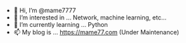 - 👋 Hi, I’m @mame7777
- 👀 I’m interested in ... Network, machine learning, etc...
- 🌱 I’m currently learning ... Python
- 📫 My blog is ... https://mame77.com (Under Maintenance)

<!---
mame7777/mame7777 is a ✨ special ✨ repository because its `README.md` (this file) appears on your GitHub profile.
You can click the Preview link to take a look at your changes.
--->
